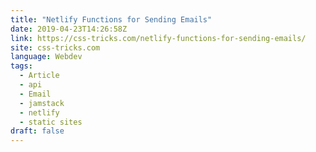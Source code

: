 ```yaml
---
title: "Netlify Functions for Sending Emails"
date: 2019-04-23T14:26:58Z
link: https://css-tricks.com/netlify-functions-for-sending-emails/
site: css-tricks.com
language: Webdev
tags:
  - Article
  - api
  - Email
  - jamstack
  - netlify
  - static sites
draft: false
---
```

